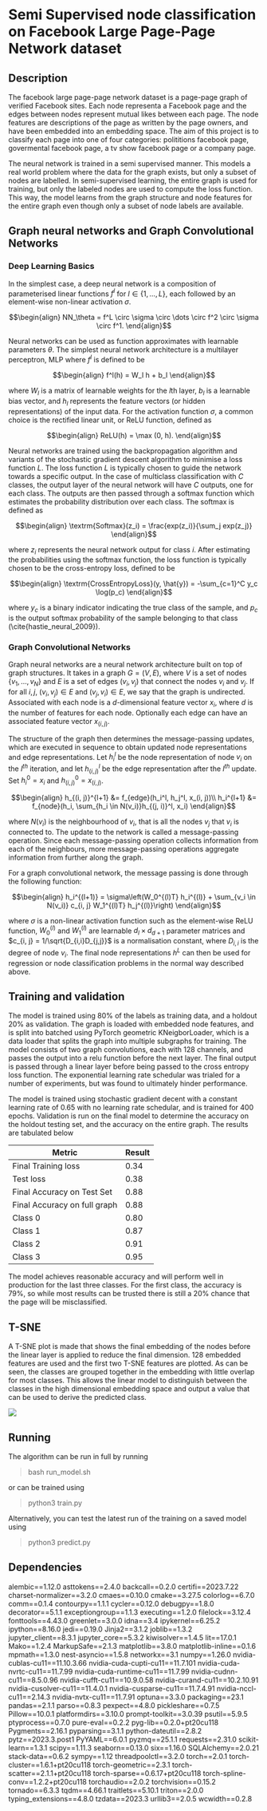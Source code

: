 # Semi Supervised node classification on Facebook Large Page-Page Network dataset
## Description
The facebook large page-page network dataset is a page-page graph of verified Facebook sites. Each node representa a Facebook page and the edges between nodes represent mutual likes between each page. The node features are descriptions of the page as written by the page owners, and have been embedded into an embedding space. The aim of this project is to classify each page into one of four categories: polititions facebook page, govermental facebook page, a tv show facebook page or a company page. 

The neural network is trained in a semi supervised manner. This models a real world problem where the data for the graph exists, but only a subset of nodes are labelled. In semi-supervised learning, the entire graph is used for training, but only the labeled nodes are used to compute the loss function. This way, the model learns from the graph structure and node features for the entire graph even though only a subset of node labels are available. 

## Graph neural networks and Graph Convolutional Networks
### Deep Learning Basics
In the simplest case, a deep neural network is a composition of parameterised linear functions $f^l$ for $l \in \{1, \dots, L\}$, each followed by an element-wise non-linear activation $\sigma$. 
```math
\begin{align}
    NN_\theta = f^L \circ \sigma \circ \dots \circ f^2 \circ \sigma \circ f^1.
\end{align}
```
Neural networks can be used as function approximates with learnable parameters $\theta$. The simplest neural network architecture is a multilayer perceptron, MLP where $f^l$ is defined to be 
```math
\begin{align}
    f^l(h) = W_l h + b_l
\end{align}
```
where $W_l$ is a matrix of learnable weights for the $l$th layer, $b_l$ is a learnable bias vector, and $h_l$ represents the feature vectors (or hidden representations) of the input data. For the activation function $\sigma$, a common choice is the rectified linear unit, or ReLU function, defined as 
```math
\begin{align}
    ReLU(h) = \max (0, h).
\end{align}
```
Neural networks are trained using the backpropagation algorithm and variants of the stochastic gradient descent algorithm to minimise a loss function $L$. The loss function $L$ is typically chosen to guide the network towards a specific output. In the case of multiclass classification with $C$ classes, the output layer of the neural network will have $C$ outputs, one for each class. The outputs are then passed through a softmax function which estimates the probability distribution over each class. The softmax is defined as
```math
\begin{align}
    \textrm{Softmax}(z_i) = \frac{exp(z_i)}{\sum_j exp(z_j)}
\end{align}
```
where $z_i$ represents the neural network output for class $i$. After estimating the probabilities using the softmax function, the loss function is typically chosen to be the cross-entropy loss, defined to be
```math
\begin{align}
    \textrm{CrossEntropyLoss}(y, \hat{y}) = -\sum_{c=1}^C y_c \log(p_c)
\end{align}
```
where $y_c$ is a binary indicator indicating the true class of the sample, and $p_c$ is the output softmax probability of the sample belonging to that class (\cite{hastie_neural_2009}).

### Graph Convolutional Networks
Graph neural networks are a neural network architecture built on top of graph structures. It takes in a graph $G = (V, E)$, where $V$ is a set of nodes $\{v_1, \dots, v_N\}$ and $E$ is a set of edges $(v_i, v_j)$ that connect the nodes $v_i$ and $v_j$. If for all $i, j$, $(v_i, v_j) \in E$ and $(v_j , v_i) \in E$, we say that the graph is undirected. Associated with each node is a $d$-dimensional feature vector $x_i$, where $d$ is the number of features for each node. Optionally each edge can have an associated feature vector $x_{(i, j)}$. 

The structure of the graph then determines the message-passing updates, which are executed in sequence to obtain updated node representations and edge representations. Let $h^l_i$ be the node representation of node $v_i$ on the $l^{th}$ iteration, and let $h^l_{(i, j)}$ be the edge representation after the $l^{th}$ update. Set $h^0_i = x_i$ and $h^0_{(i,j)} = x_{(i,j)}$.
```math
\begin{align}
    h_{(i, j)}^{l+1} &= f_{edge}(h_i^l, h_j^l, x_(i, j))\\
    h_i^{l+1} &= f_{node}(h_i, \sum_{h_i \in N(v_i)}h_{(j, i)}^l, x_i)
\end{align}
```
where $N(v_i)$ is the neighbourhood of $v_i$, that is all the nodes $v_j$ that $v_i$ is connected to. The update to the network is called a message-passing operation. Since each message-passing operation collects information from each of the neighbours, more message-passing operations aggregate information from further along the graph.

For a graph convolutional network, the message passing is done through the following function:
```math
\begin{align}
    h_i^{(l+1)} = \sigma\left(W_0^{(l)T} h_i^{(l)} + \sum_{v_i \in N(v_i)} c_{i, j} W_1^{(l)T} h_j^{(l)}\right)
\end{align}
```
where $\sigma$ is a non-linear activation function such as the element-wise ReLU function, $W_0^{(l)}$ and $W_1^{(l)}$ are learnable $d_l \times d_{d+1}$ parameter matrices and $c_{i, j} = 1/\sqrt{D_{i,i}D_{j,j}}$ is a normalisation constant, where $D_{i,i}$ is the degree of node $v_i$. The final node representations $h^L$ can then be used for regression or node classification problems in the normal way described above. 

## Training and validation
The model is trained using 80% of the labels as training data, and a holdout 20% as validation. The graph is loaded with embedded node features, and is split into batched using PyTorch geometric KNeigborLoader, which is a data loader that splits the graph into multiple subgraphs for training. The model consists of two graph convolutions, each with 128 channels, and passes the output into a relu function before the next layer. The final output is passed through a linear layer before being passed to the cross entropy loss function. The exponential learning rate schedular was trialed for a number of experiments, but was found to ultimately hinder performance. 

The model is trained using stochastic gradient decent with a constant learning rate of 0.65 with no learning rate schedular, and is trained for 400 epochs. Validation is run on the final model to determine the accuracy on the holdout testing set, and the accuracy on the entire graph. The results are tabulated below

| Metric | Result |
|-----|-----|
| Final Training loss | 0.34 |
| Test loss | 0.38 |
| Final Accuracy on Test Set | 0.88 |
| Final Accuracy on full graph | 0.88 |
| Class 0 | 0.80 |
| Class 1 | 0.87 |
| Class 2 | 0.91 |
| Class 3 | 0.95 |

The model achieves reasonable accuracy and will perform well in production for the last three classes. For the first class, the accuracy is 79%, so while most results can be trusted there is still a 20% chance that the page will be misclassified. 

## T-SNE
A T-SNE plot is made that shows the final embedding of the nodes before the linear layer is applied to reduce the final dimension. 128 embedded features are used and the first two T-SNE features are plotted. As can be seen, the classes are grouped together in the embedding with little overlap for most classes. This allows the linear model to distinguish between the classes in the high dimensional embedding space and output a value that can be used to derive the predicted class. 

![](figures/tsne.png)

## Running
The algorithm can be run in full by running
> bash run_model.sh

or can be trained using 
> python3 train.py

Alternatively, you can test the latest run of the training on a saved model using
> python3 predict.py

## Dependencies
alembic==1.12.0
asttokens==2.4.0
backcall==0.2.0
certifi==2023.7.22
charset-normalizer==3.2.0
cmaes==0.10.0
cmake==3.27.5
colorlog==6.7.0
comm==0.1.4
contourpy==1.1.1
cycler==0.12.0
debugpy==1.8.0
decorator==5.1.1
exceptiongroup==1.1.3
executing==1.2.0
filelock==3.12.4
fonttools==4.43.0
greenlet==3.0.0
idna==3.4
ipykernel==6.25.2
ipython==8.16.0
jedi==0.19.0
Jinja2==3.1.2
joblib==1.3.2
jupyter_client==8.3.1
jupyter_core==5.3.2
kiwisolver==1.4.5
lit==17.0.1
Mako==1.2.4
MarkupSafe==2.1.3
matplotlib==3.8.0
matplotlib-inline==0.1.6
mpmath==1.3.0
nest-asyncio==1.5.8
networkx==3.1
numpy==1.26.0
nvidia-cublas-cu11==11.10.3.66
nvidia-cuda-cupti-cu11==11.7.101
nvidia-cuda-nvrtc-cu11==11.7.99
nvidia-cuda-runtime-cu11==11.7.99
nvidia-cudnn-cu11==8.5.0.96
nvidia-cufft-cu11==10.9.0.58
nvidia-curand-cu11==10.2.10.91
nvidia-cusolver-cu11==11.4.0.1
nvidia-cusparse-cu11==11.7.4.91
nvidia-nccl-cu11==2.14.3
nvidia-nvtx-cu11==11.7.91
optuna==3.3.0
packaging==23.1
pandas==2.1.1
parso==0.8.3
pexpect==4.8.0
pickleshare==0.7.5
Pillow==10.0.1
platformdirs==3.10.0
prompt-toolkit==3.0.39
psutil==5.9.5
ptyprocess==0.7.0
pure-eval==0.2.2
pyg-lib==0.2.0+pt20cu118
Pygments==2.16.1
pyparsing==3.1.1
python-dateutil==2.8.2
pytz==2023.3.post1
PyYAML==6.0.1
pyzmq==25.1.1
requests==2.31.0
scikit-learn==1.3.1
scipy==1.11.3
seaborn==0.13.0
six==1.16.0
SQLAlchemy==2.0.21
stack-data==0.6.2
sympy==1.12
threadpoolctl==3.2.0
torch==2.0.1
torch-cluster==1.6.1+pt20cu118
torch-geometric==2.3.1
torch-scatter==2.1.1+pt20cu118
torch-sparse==0.6.17+pt20cu118
torch-spline-conv==1.2.2+pt20cu118
torchaudio==2.0.2
torchvision==0.15.2
tornado==6.3.3
tqdm==4.66.1
traitlets==5.10.1
triton==2.0.0
typing_extensions==4.8.0
tzdata==2023.3
urllib3==2.0.5
wcwidth==0.2.8